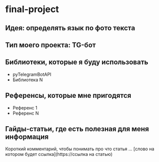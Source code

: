 # final-project


## Идея: определять язык по фото текста

## Тип моего проекта: TG-бот
> 

## Библиотеки, которые я буду использовать
- pyTelegramBotAPI
- Библиотека N

## Референсы, которые мне пригодятся
- Референс 1
- Референс N

## Гайды-статьи, где есть полезная для меня информация
Короткий комментарий, чтобы понимать про что статья ... [слово на котором будет ссылка](https://ссылка на статью)
